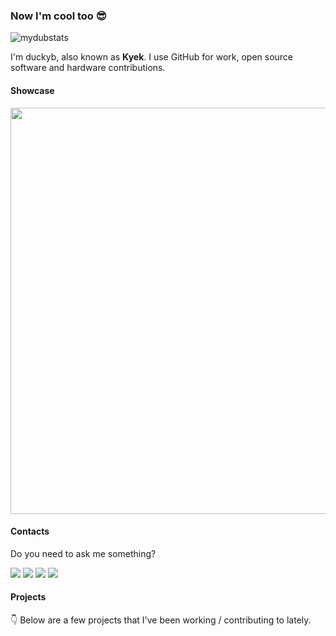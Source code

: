 ### Now I'm cool too 😎

![mydubstats](https://user-images.githubusercontent.com/27895007/166702676-5ca7d316-15d8-4d75-99ca-6e9f81baa2ac.png)

I'm duckyb, also known as **Kyek**. I use GitHub for work, open source software and hardware contributions.

#### Showcase

<img src="https://user-images.githubusercontent.com/27895007/166708543-68d4cc4a-921d-4123-a9f6-c098355815ff.png" width=650/>

#### Contacts

Do you need to ask me something?

[![](https://shields.io/static/v1?logo=github&logoColor=white&labelColor=2d333b&style=flat-square&message=Discussion&color=161b22&label=GitHub)](https://github.com/duckyb/duckyb/discussions/1)
[![](https://shields.io/static/v1?logo=reddit&logoColor=white&labelColor=2d333b&style=flat-square&message=Kyek&color=orange&label=Reddit)](https://www.reddit.com/message/compose/?to=Kyek)
[![](https://shields.io/static/v1?logo=telegram&logoColor=white&labelColor=2d333b&style=flat-square&message=Kyek&color=30a5dd&label=Telegram)](https://t.me/kyyyek)
[![](https://shields.io/static/v1?logo=discord&logoColor=white&labelColor=2d333b&style=flat-square&message=Kyek%233541&color=5865ed&label=Discord)](#)

#### Projects

👇 Below are a few projects that I've been working / contributing to lately.
